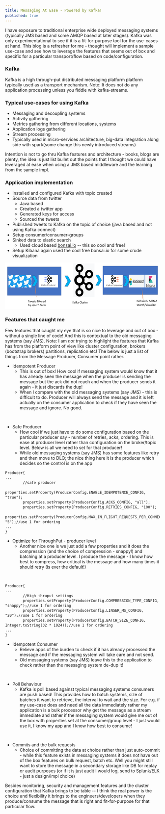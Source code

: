 ```yaml
---
title: Messaging At Ease - Powered by Kafka!
published: true
---
```


I have exposure to traditional enterprise wide deployed 
messaging systems (typically JMS based and some AMQP based at later 
stages). Kafka was only experimentational to see if it is a 
fit-for-purpose tool for the use-cases at hand. This blog is a 
refresher for me - thought will implement a sample use-case and see 
how to leverage the features that seems out of box and specific for 
a particular transport/flow based on code/configuration.

### Kafka 
Kafka is a high through-put distributed messaging platform 
platform typically used as a transport mechanism. Note: It does not do 
any application processing unless you fiddle with kafka-streams.


### Typical use-cases for using Kafka
* Messaging and decoupling systems  
* Activity gathering
* Metrics gathering from different locations, systems
* Application logs gathering
* Stream processing 
* Typically used in micro-services architecture, big-data integration
 along side with spark(some change this newly introduced streams)

Intention is not to go thru Kafka features and architecture - 
books, blogs are plenty, the idea is just list bullet out the points
that I thought we could have leveraged at ease when using a JMS based 
middleware and the learning from the sample impl.

### Application implementation 

* Installed and configured Kafka with topic created 
* Source data from twitter 
    - Java based 
    - Created a twitter app
    - Generated keys for access 
    - Sourced the tweets
* Published tweets to Kafka on the topic of choice (java based and 
not using Kafka connect)
* Setup consumer/consumer-groups
* Sinked data to elastic search
    - Used cloud based [bonsai.io](https://bonsai.io/) -- this so cool and free!
* Setup Kibana again used the cool free bonsai.io for some 
crude visualization

<img src="/assets/images/Messaging-Kafka-Application_Arch.PNG" 
width="700" height="150" />

### Features that caught me

Few features that caught my eye that is so nice to leverage and 
out of box  - without a single line of code! And this is contextual 
to the old messaging systems (say JMS). Note: I
 am *not* trying to highlight the features that Kafka has from the 
 platform point of view like cluster 
 configuration, brokers (bootstrap brokers) partitions, replication 
 etc! The below is just a list of things from the Message Producer, 
 Consumer point rather.
 
* Idempotent Producer
    - This is out of box! How cool if messaging system would know 
    that it has already seen the message when the producer is sending
     the message but the ack did not reach and when the producer 
     sends it again - it just discards the dup!
    - When I compare with the old messaging systems (say JMS) - this is 
    difficult to do. Producer will always send the message and it is 
    left actually on the consumer application to check if they have 
    seen the message and ignore. No good.

<br/>

* Safe Producer 
   - How cool if we just have to do some configuration based on the 
   particular producer say - number of retries, acks, ordering. 
   This is ease at producer level rather than configuration on the 
   broker/topic level. Below is all we need to set for that producer!
   - While old messaging systems (say JMS) has some features like 
   retry and then move to DLQ; the nice thing here it is the producer
    which decides so the control is on the app

```console
Producer{
...
        //safe producer
        properties.setProperty(ProducerConfig.ENABLE_IDEMPOTENCE_CONFIG, "true");
        properties.setProperty(ProducerConfig.ACKS_CONFIG, "all");
        properties.setProperty(ProducerConfig.RETRIES_CONFIG, "100");
        properties.setProperty(ProducerConfig.MAX_IN_FLIGHT_REQUESTS_PER_CONNECTION, "5");//use 1 for ordering
...        
}
```

* Optimize for ThroughPut - producer level
    - Another nice one is we just add a few properties and it 
    does the compression (and the choice of compression - snappy!) 
    and batching at a producer level. I produce the message - I know 
    how best to compress, how critical is the message and how many 
    times it should retry (is ever the default!)
   
<br/>
  
```console
Producer{
...
        //High thruput settings
        properties.setProperty(ProducerConfig.COMPRESSION_TYPE_CONFIG, "snappy");//use 1 for ordering
        properties.setProperty(ProducerConfig.LINGER_MS_CONFIG, "20");//use 1 for ordering
        properties.setProperty(ProducerConfig.BATCH_SIZE_CONFIG, Integer.toString(32 * 1024));//use 1 for ordering
...
}
```

* Idempotent Consumer
    - Relieve apps of the burden to check if it has already processed
     the message and if the messaging system will take care and not 
     send.
    - Old messaging systems (say JMS) leave this to the application 
    to check rather than the messaging system de-dup it!   

<br/>
    
* Poll Behaviour
    - Kafka is poll based against typical messaging systems consumers
     are push based! This provides how to batch systems, size of 
     batches it want to retrieve, the interval to wait and the size. 
     For e.g. if my use-case does and need all the data immediately 
     rather my application is a bulk processor why get the message as
      a stream immediate and rather if the messaging system would 
      give me out of the box with properties set at the 
      consumer/group level - I just would use it, I know my app and I
       know how best to consume!

<br/>       

* Commits and the bulk requests
    - Choice of committing the data at choice rather than just 
    auto-commit - while this feature exists in messaging systems it 
    does not have out of the box features on bulk request, batch etc. 
    Well you might still want to store the message in a secondary 
    storage like DB for replay or audit purposes (or if it is just 
    audit I would log, send to Splunk/ELK - just a design/impl choice)
    
Besides monitoring, security and management features and the cluster 
configuration that Kafka brings to be table -- I think the real power
is the choice and flexibility it brings to the engineers/developers 
when they produce/consume the message that is right and 
fit-for-purpose for that particular flow.
    